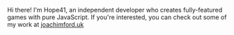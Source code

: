 Hi there! I'm Hope41, an independent developer who creates fully-featured games with pure JavaScript. If you're interested, you can check out some of my work at [joachimford.uk](https://joachimford.uk)
